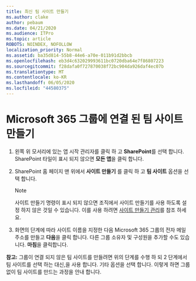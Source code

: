 ```yaml
---
title: 최신 팀 사이트 만들기
ms.author: clake
author: pebaum
ms.date: 04/21/2020
ms.audience: ITPro
ms.topic: article
ROBOTS: NOINDEX, NOFOLLOW
localization_priority: Normal
ms.assetid: ba35d814-55b8-44e6-a70e-011b91d2bbcb
ms.openlocfilehash: eb3d4c632029993611bc0720dba64e7f86807223
ms.sourcegitcommit: f28dafa0f727870038f72bc904da926daf4ec07b
ms.translationtype: MT
ms.contentlocale: ko-KR
ms.lasthandoff: 06/05/2020
ms.locfileid: "44580375"
---
```

# <a name="create-a-microsoft-365-group-connected-team-site"></a>Microsoft 365 그룹에 연결 된 팀 사이트 만들기

1. 왼쪽 위 모서리에 있는 앱 시작 관리자를 클릭 하 고 **SharePoint**를 선택 합니다. SharePoint 타일이 표시 되지 않으면 **모든 앱**을 클릭 합니다.
    
2. SharePoint 홈 페이지 맨 위에서 **사이트 만들기** 를 클릭 하 고 **팀 사이트** 옵션을 선택 합니다. 
    
    > [!NOTE]
    > 사이트 만들기 명령이 표시 되지 않으면 조직에서 사이트 만들기를 사용 하도록 설정 하지 않은 것일 수 있습니다. 이를 사용 하려면 [사이트 만들기 관리](https://go.microsoft.com/fwlink/?linkid=2009644)를 참조 하세요. 
  
3. 화면의 단계에 따라 사이트 이름을 지정한 다음 Microsoft 365 그룹의 전자 메일 주소를 만들고 **다음**을 클릭 합니다. 다른 그룹 소유자 및 구성원을 추가할 수도 있습니다. **마침**을 클릭합니다.
  
 **참고:** 그룹이 연결 되지 않은 팀 사이트를 만들려면 위의 단계를 수행 하 되 2 단계에서 팀 사이트를 선택 하는 대신,을 사용 합니다. 기타 옵션을 선택 합니다. 이렇게 하면 그룹 없이 팀 사이트를 만드는 과정을 안내 합니다. 
    

